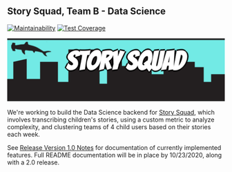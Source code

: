 ## Story Squad, Team B - Data Science
[![Maintainability](https://api.codeclimate.com/v1/badges/146d9feb7549b988077a/maintainability)](https://codeclimate.com/github/Lambda-School-Labs/Labs26-StorySquad-DS-TeamB/maintainability)
[![Test Coverage](https://api.codeclimate.com/v1/badges/146d9feb7549b988077a/test_coverage)](https://codeclimate.com/github/Lambda-School-Labs/Labs26-StorySquad-DS-TeamB/test_coverage)

![Story Squad Banner](assets/story_squad_banner.png)

We're working to build the Data Science backend for [Story Squad](https://www.storysquad.education/), which involves transcribing children's stories, using a custom metric to analyze complexity, and clustering teams of 4 child users based on their stories each week.

See [Release Version 1.0 Notes](https://github.com/Lambda-School-Labs/Labs26-StorySquad-DS-TeamB/releases/tag/v1.0) for documentation of currently implemented features. Full README documentation will be in place by 10/23/2020, along with a 2.0 release.
